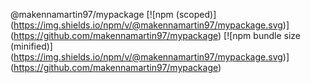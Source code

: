 @makennamartin97/mypackage
[![npm (scoped)] (https://img.shields.io/npm/v/@makennamartin97/mypackage.svg)]
(https://github.com/makennamartin97/mypackage)
[![npm bundle size (minified)] (https://img.shields.io/npm/v/@makennamartin97/mypackage.svg)]
(https://github.com/makennamartin97/mypackage)